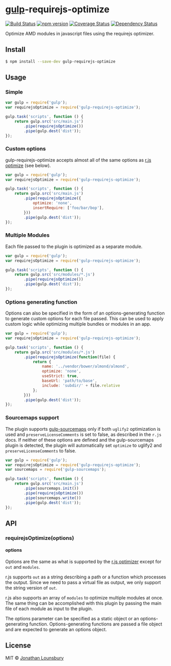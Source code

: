 # [gulp](http://gulpjs.com)-requirejs-optimize
[![Build Status](https://travis-ci.org/jlouns/gulp-requirejs-optimize.svg?branch=master)](https://travis-ci.org/jlouns/gulp-requirejs-optimize)
[![npm version](https://badge.fury.io/js/gulp-requirejs-optimize.svg)](http://badge.fury.io/js/gulp-requirejs-optimize)
[![Coverage Status](https://coveralls.io/repos/jlouns/gulp-requirejs-optimize/badge.png)](https://coveralls.io/r/jlouns/gulp-requirejs-optimize)
[![Dependency Status](https://david-dm.org/jlouns/gulp-requirejs-optimize.svg)](https://david-dm.org/jlouns/gulp-requirejs-optimize)

Optimize AMD modules in javascript files using the requirejs optimizer.


## Install

```sh
$ npm install --save-dev gulp-requirejs-optimize
```


## Usage

### Simple

```js
var gulp = require('gulp');
var requirejsOptimize = require('gulp-requirejs-optimize');

gulp.task('scripts', function () {
	return gulp.src('src/main.js')
		.pipe(requirejsOptimize())
		.pipe(gulp.dest('dist'));
});
```

### Custom options
gulp-requirejs-optimize accepts almost all of the same options as [r.js optimize](https://github.com/jrburke/r.js/blob/master/build/example.build.js) (see below).

```js
var gulp = require('gulp');
var requirejsOptimize = require('gulp-requirejs-optimize');

gulp.task('scripts', function () {
	return gulp.src('src/main.js')
		.pipe(requirejsOptimize({
			optimize: 'none',
			insertRequire: ['foo/bar/bop'],
		}))
		.pipe(gulp.dest('dist'));
});
```

### Multiple Modules
Each file passed to the plugin is optimized as a separate module.

```js
var gulp = require('gulp');
var requirejsOptimize = require('gulp-requirejs-optimize');

gulp.task('scripts', function () {
	return gulp.src('src/modules/*.js')
		.pipe(requirejsOptimize())
		.pipe(gulp.dest('dist'));
});
```

### Options generating function
Options can also be specified in the form of an options-generating function to generate custom options for each file passed. This can be used to apply custom logic while optimizing multiple bundles or modules in an app.

```js
var gulp = require('gulp');
var requirejsOptimize = require('gulp-requirejs-optimize');

gulp.task('scripts', function () {
	return gulp.src('src/modules/*.js')
		.pipe(requirejsOptimize(function(file) {
			return {
				name: '../vendor/bower/almond/almond',
				optimize: 'none',
				useStrict: true,
				baseUrl: 'path/to/base',
				include: 'subdir/' + file.relative
			};
		}))
		.pipe(gulp.dest('dist'));
});
```

### Sourcemaps support
The plugin supports [gulp-sourcemaps](https://github.com/floridoo/gulp-sourcemaps) only if both `uglify2` optimization is used and `preserveLicenseComments` is set to false, as described in the `r.js` docs. If neither of these options are defined and the gulp-sourcemaps plugin is detected, the plugin will automatically set `optimize` to uglify2 and `preserveLicenseComments` to false.

```js
var gulp = require('gulp');
var requirejsOptimize = require('gulp-requirejs-optimize');
var sourcemaps = require('gulp-sourcemaps');

gulp.task('scripts', function () {
	return gulp.src('src/main.js')
		.pipe(sourcemaps.init())
		.pipe(requirejsOptimize())
		.pipe(sourcemaps.write())
		.pipe(gulp.dest('dist'));
});
```

## API

### requirejsOptimize(options)

#### options

Options are the same as what is supported by the [r.js optimizer](https://github.com/jrburke/r.js/blob/master/build/example.build.js) except for `out` and `modules`.

r.js supports `out` as a string describing a path or a function which processes the output. Since we need to pass a virtual file as output, we only support the string version of `out`.

r.js also supports an array of `modules` to optimize multiple modules at once. The same thing can be accomplished with this plugin by passing the main file of each module as input to the plugin.

The options parameter can be specified as a static object or an options-generating function. Options-generating functions are passed a file object and are expected to generate an options object.

## License

MIT © [Jonathan Lounsbury](https://github.com/jlouns)
